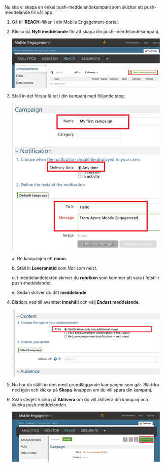 Nu ska vi skapa en enkel push-meddelandekampanj som skickar ett push-meddelande till vår app.

1. Gå till **REACH**-fliken i din Mobile Engagement-portal.
2. Klicka på **Nytt meddelande** för att skapa din push-meddelandekampanj.
   
    ![](./media/mobile-engagement-windows-push-campaign/new-announcement.png)
3. Ställ in det första fältet i din kampanj med följande steg:
   
    ![](./media/mobile-engagement-windows-push-campaign/campaign-first-params.png)
   
    a. Ge kampanjen ett **namn**.
   
    b. Ställ in **Leveranstid** som *När som helst*.
   
    d. I meddelandetexten skriver du **rubriken** som kommer att vara i fetstil i push-meddelandet.
   
    e. Sedan skriver du ditt **meddelande**
4. Bläddra ned till avsnittet **Innehåll** och välj **Endast meddelande**.
   
    ![](./media/mobile-engagement-windows-push-campaign/campaign-content.png)
5. Nu har du ställt in den mest grundläggande kampanjen som går. Bläddra ned igen och klicka på **Skapa**-knappen om du vill spara din kampanj.
6. Sista steget: klicka på **Aktivera** om du vill aktivera din kampanj och skicka push-meddelanden.
   
    ![](./media/mobile-engagement-windows-push-campaign/campaign-activate.png)

